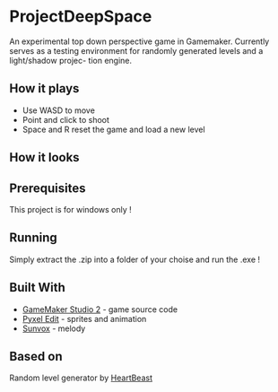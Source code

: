 # ProjectDeepSpace

An experimental top down perspective game in Gamemaker.
Currently serves as a testing environment for randomly generated levels and a light/shadow projec-
tion engine.

## How it plays

* Use WASD to move
* Point and click to shoot
* Space and R reset the game and load a new level

## How it looks

## Prerequisites

This project is for windows only !

## Running

Simply extract the .zip into a folder of your choise and run the .exe !

## Built With

* [GameMaker Studio 2](https://www.yoyogames.com/gamemaker) - game source code
* [Pyxel Edit](http://pyxeledit.com/) - sprites and animation
* [Sunvox](http://www.warmplace.ru/soft/sunvox/#about) - melody

## Based on

Random level generator by [HeartBeast](https://www.youtube.com/user/uheartbeast)
